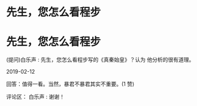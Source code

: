 # 先生，您怎么看程步

# 先生，您怎么看程步

(提问)白乐声 : 先生，您怎么看程步写的《真秦始皇》？认为 他分析的很有道理。

2019-02-12

回答：值得一看。当然，暴君不暴君其实不重要。(1 赞)

评论区： 白乐声 : 谢谢！